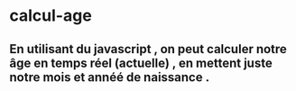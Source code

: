# calcul-age

## En utilisant du javascript , on peut calculer notre âge en temps réel (actuelle) , en mettent juste notre mois et annéé de naissance . 

